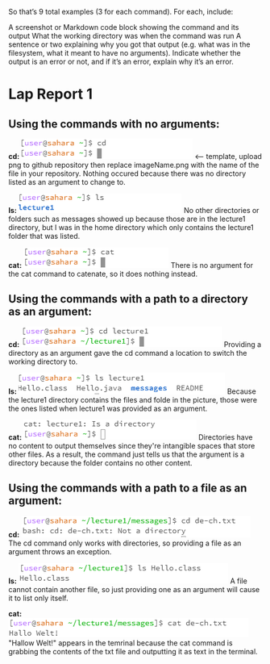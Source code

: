 So that’s 9 total examples (3 for each command). For each, include:

A screenshot or Markdown code block showing the command and its output
What the working directory was when the command was run
A sentence or two explaining why you got that output (e.g. what was in the filesystem, what it meant to have no arguments).
Indicate whether the output is an error or not, and if it’s an error, explain why it’s an error.

# Lap Report 1

## Using the commands with no arguments:

**cd:**
![Image](cd_noArgs.png) <-- template, upload png to github repository then replace imageName.png with the name of the file in your repository. 
Nothing occured because there was no directory listed as an argument to change to.

**ls:**
![Image](ls_noArgs.png)
No other directories or folders such as messages showed up because those are in the lecture1 directory, but I was in the home directory which only contains the lecture1 folder that was listed.

**cat:**
![Image](cat_noArgs.png)
There is no argument for the cat command to catenate, so it does nothing instead.

## Using the commands with a path to a directory as an argument:

**cd:**
![Image](cd_DirectoryArg.png)
Providing a directory as an argument gave the cd command a location to switch the working directory to.

**ls:**
![Image](ls_DirectoryArg.png)
Because the lecture1 directory contains the files and folde in the picture, those were the ones listed when lecture1 was provided as an argument.

**cat:**
![Image](cat_DirectoryArg.png)
Directories have no content to output themselves since they're intangible spaces that store other files. As a result, the command just tells us that the argument is a directory because the folder contains no other content.

## Using the commands with a path to a file as an argument:

**cd:**
![Image](cd_fileArg.png)
The cd command only works with directories, so providing a file as an argument throws an exception.

**ls:**
![Image](ls_fileArg.png)
A file cannot contain another file, so just providing one as an argument will cause it to list only itself.

**cat:**
![Image](cat_fileArg.png)
"Hallow Welt!" appears in the temrinal because the cat command is grabbing the contents of the txt file and outputting it as text in the terminal.
